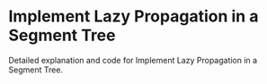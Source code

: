 # Implement Lazy Propagation in a Segment Tree

Detailed explanation and code for Implement Lazy Propagation in a Segment Tree.